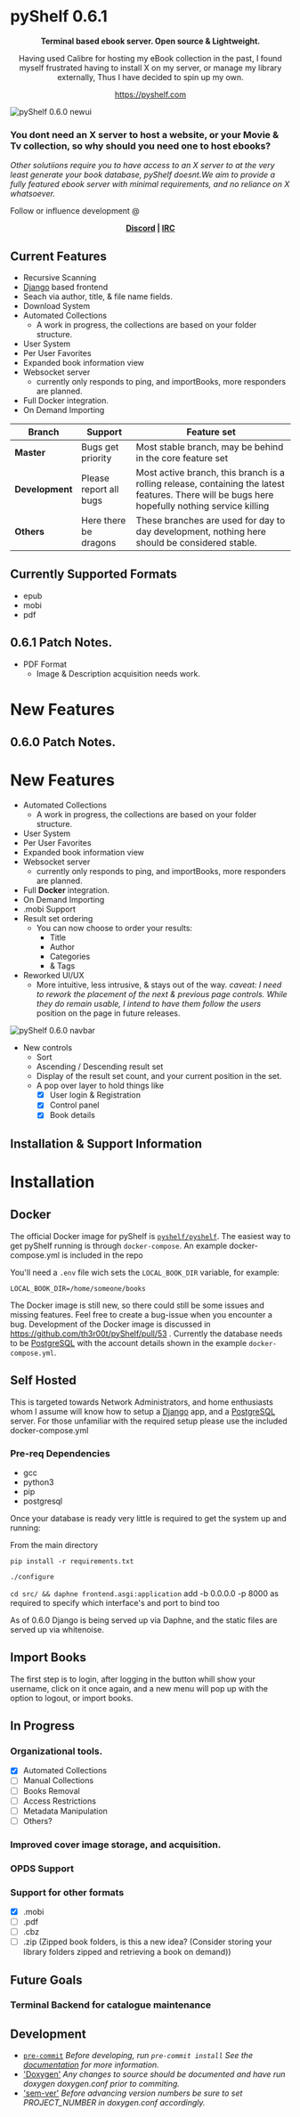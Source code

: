 # pyShelf 0.6.1

<p align="center"><b>Terminal based ebook server. Open source & Lightweight.</b></p>
<p align="center">Having used Calibre for hosting my eBook collection in the past, I found myself frustrated having to install X on my server, or manage my library externally, Thus I have decided to spin up my own.</p>


<p align="center"><a href="https://pyshelf.com">https://pyshelf.com</a></p>

![pyShelf 0.6.0 newui](https://github.com/th3r00t/pyShelf/raw/master/src/interface/static/img/pyShelf_frontend_0_2_0.png)

### You dont need an X server to host a website, or your Movie & Tv collection, so why should you need one to host ebooks?

_Other solutiions require you to have access to an X server to at the very least generate your book database, pyShelf doesnt.We aim to provide a fully featured ebook server with minimal requirements, and no reliance on X whatsoever._

Follow or influence development @ <p align="center"><b>
    <a href="https://discord.gg/H9TbNJS">Discord</a>
    | <a href="https://webchat.freenode.net/#pyshelf">IRC</a>
</b></p>


## Current Features

* Recursive Scanning
* [Django](https://www.djangoproject.com/) based frontend
* Seach via author, title, & file name fields.
* Download System
* Automated Collections
    * A work in progress, the collections are based on your folder structure.
* User System
* Per User Favorites
* Expanded book information view
* Websocket server
    * currently only responds to ping, and importBooks, more responders are planned.
* Full Docker integration.
* On Demand Importing

| Branch | Support | Feature set |
| --- | --- | --- |
| <b>Master<b> | Bugs get priority | Most stable branch, may be behind in the core feature set |
 | <b>Development</b>| Please report all bugs | Most active branch, this branch is a rolling release, containing the latest features. There will be bugs here hopefully nothing service killing |
 | <b>Others</b> | Here there be dragons | These branches are used for day to day development, nothing here should be considered stable.

## Currently Supported Formats

* epub
* mobi
* pdf

## 0.6.1 Patch Notes.

* PDF Format
    * Image & Description acquisition needs work.

# New Features

## 0.6.0 Patch Notes.

# New Features

* Automated Collections
    * A work in progress, the collections are based on your folder structure.
* User System
* Per User Favorites
* Expanded book information view
* Websocket server
    * currently only responds to ping, and importBooks, more responders are planned.
* Full <b>Docker</b> integration.
* On Demand Importing
* .mobi Support
* Result set ordering
    * You can now choose to order your results:
        * Title
        * Author
        * Categories
        * & Tags
* Reworked UI/UX
    * More intuitive, less intrusive, & stays out of the way. <i>caveat: I need to rework the placement of the next & previous page controls. While they do remain usable, I intend to have them follow the users</i>
        position on the page in future releases.

![pyShelf 0.6.0 navbar](https://github.com/th3r00t/pyShelf/raw/master/src/interface/static/img/navbar.png)

* New controls
    * Sort
    * Ascending / Descending result set
    * Display of the result set count, and your current position in the set.
    * A pop over layer to hold things like
        * [x] User login & Registration
        * [x] Control panel
        * [x] Book details

## Installation & Support Information

# Installation

## Docker

The official Docker image for pyShelf is [`pyshelf/pyshelf`](https://hub.docker.com/r/pyshelf/pyshelf). The easiest way to get pyShelf running is through `docker-compose`. An example docker-compose.yml is included in the repo

You'll need a `.env` file wich sets the `LOCAL_BOOK_DIR` variable, for example:

```
LOCAL_BOOK_DIR=/home/someone/books
```

The Docker image is still new, so there could still be some issues and missing features. Feel free to create a bug-issue when you encounter a bug. Development of the Docker image is discussed in https://github.com/th3r00t/pyShelf/pull/53 . Currently the database needs to be [PostgreSQL](https://www.postgresql.org/) with the account details shown in the example `docker-compose.yml`.

## Self Hosted
This is targeted towards Network Administrators, and home enthusiasts whom I assume will know how to setup a [Django](https://www.djangoproject.com/) app, and a [PostgreSQL](https://www.postgresql.org/) server. For those unfamiliar with the required setup please use the included docker-compose.yml

### Pre-req Dependencies

* gcc
* python3
* pip
* postgresql

Once your database is ready very little is required to get the system up and running:

From the main directory

`pip install -r requirements.txt`

`./configure`

`cd src/ && daphne frontend.asgi:application` add -b 0.0.0.0 -p 8000 as required to specify which interface\'s and port to bind too

As of 0.6.0 Django is being served up via Daphne, and the static files are served up via whitenoise.

## Import Books
The first step is to login, after logging in the button whill show your username, click on it once again, and a new menu will pop up with the option to logout, or import books.

## In Progress

### Organizational tools.

- [x] Automated Collections
- [ ] Manual Collections
- [ ] Books Removal
- [ ] Access Restrictions
- [ ] Metadata Manipulation
- [ ] Others?

### Improved cover image storage, and acquisition.

### OPDS Support

### Support for other formats

- [x] .mobi
- [ ] .pdf
- [ ] .cbz
- [ ] .zip (Zipped book folders, is this a new idea? (Consider storing your library folders zipped and retrieving a book on demand))

## Future Goals

### Terminal Backend for catalogue maintenance

## Development

* [`pre-commit`](https://pre-commit.com/)
_Before developing, run `pre-commit install` See the [documentation](https://pre-commit.com/) for more information._
* ['Doxygen'](http://www.doxygen.nl/)
_Any changes to source should be documented and have run doxygen doxygen.conf prior to commiting._
* ['sem-ver'](https://semver.org)
_Before advancing version numbers be sure to set PROJECT_NUMBER in doxygen.conf accordingly._
